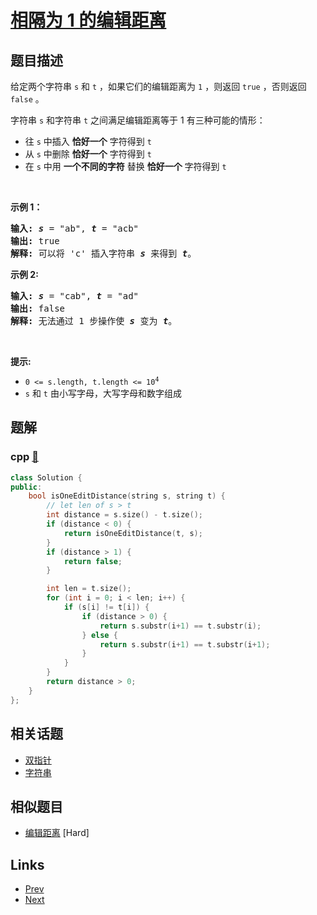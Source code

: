 
# [相隔为 1 的编辑距离](https://leetcode-cn.com/problems/one-edit-distance)

## 题目描述

<p>给定两个字符串 <code>s</code> 和&nbsp;<code>t</code> ，如果它们的编辑距离为 <code>1</code> ，则返回 <code>true</code> ，否则返回 <code>false</code> 。</p>

<p>字符串 <code>s</code> 和字符串 <code>t</code> 之间满足编辑距离等于 1 有三种可能的情形：</p>

<ul>
	<li>往 <code>s</code>&nbsp;中插入 <strong>恰好一个</strong> 字符得到 <code>t</code></li>
	<li>从 <code>s</code>&nbsp;中删除 <strong>恰好一个</strong> 字符得到 <code>t</code></li>
	<li>在 <code>s</code>&nbsp;中用 <strong>一个不同的字符</strong> 替换 <strong>恰好一个</strong> 字符得到 <code>t</code></li>
</ul>

<p>&nbsp;</p>

<p><strong>示例 1：</strong></p>

<pre>
<strong>输入: </strong><strong><em>s</em></strong> = "ab", <strong><em>t</em></strong> = "acb"
<strong>输出: </strong>true
<strong>解释: </strong>可以将 'c' 插入字符串 <strong><em>s</em></strong>&nbsp;来得到 <em><strong>t</strong></em>。
</pre>

<p><strong>示例 2:</strong></p>

<pre>
<strong>输入: </strong><strong><em>s</em></strong> = "cab", <strong><em>t</em></strong> = "ad"
<strong>输出: </strong>false
<strong>解释: </strong>无法通过 1 步操作使 <em><strong>s</strong></em> 变为 <em><strong>t</strong></em>。</pre>

<p>&nbsp;</p>

<p><strong>提示:</strong></p>

<ul>
	<li><code>0 &lt;= s.length, t.length &lt;= 10<sup>4</sup></code></li>
	<li><code>s</code> 和&nbsp;<code>t</code>&nbsp;由小写字母，大写字母和数字组成</li>
</ul>


## 题解

### cpp [🔗](one-edit-distance.cpp) 
```cpp
class Solution {
public:
    bool isOneEditDistance(string s, string t) {
        // let len of s > t
        int distance = s.size() - t.size();
        if (distance < 0) {
            return isOneEditDistance(t, s);
        }
        if (distance > 1) {
            return false;
        }

        int len = t.size();
        for (int i = 0; i < len; i++) {
            if (s[i] != t[i]) {
                if (distance > 0) {
                    return s.substr(i+1) == t.substr(i);
                } else {
                    return s.substr(i+1) == t.substr(i+1);
                }
            }
        }
        return distance > 0;
    }
};
```


## 相关话题

- [双指针](../../tags/two-pointers.md) 
- [字符串](../../tags/string.md) 


## 相似题目

- [编辑距离](../edit-distance/README.md)  [Hard] 


## Links

- [Prev](../intersection-of-two-linked-lists/README.md) 
- [Next](../find-peak-element/README.md) 

